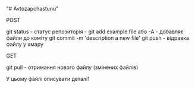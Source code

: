 "# Avtozapchastunu" 

POST

git status - статус репозиторія -
git add example.file або -А - добавляє файли до коміту
git commit -m  'description a new file'
git push - відравка файлу у хмару

GET

git pull - отримання нового файлу (змінених файлів)

У цьому файлі описувати деталі1
